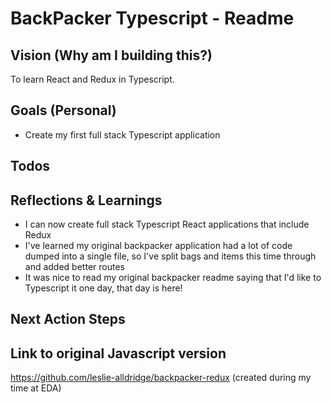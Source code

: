 # BackPacker Typescript - Readme

## Vision (Why am I building this?)

To learn React and Redux in Typescript.

## Goals (Personal)

- Create my first full stack Typescript application

## Todos

## Reflections & Learnings

- I can now create full stack Typescript React applications that include Redux
- I've learned my original backpacker application had a lot of code dumped into a single file, so I've split bags and items this time through and added better routes
- It was nice to read my original backpacker readme saying that I'd like to Typescript it one day, that day is here!

## Next Action Steps

## Link to original Javascript version

https://github.com/leslie-alldridge/backpacker-redux (created during my time at EDA)
